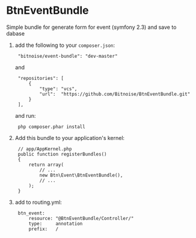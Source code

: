 BtnEventBundle
==================================================================
Simple bundle for generate form for event (symfony 2.3) and save to dabase

1. add the following to your `composer.json`:

        "bitnoise/event-bundle": "dev-master"

    and

        "repositories": [
            {
                "type": "vcs",
                "url":  "https://github.com/Bitnoise/BtnEventBundle.git"
            }
        ],

    and run:

        php composer.phar install
2. Add this bundle to your application's kernel:

        // app/AppKernel.php
        public function registerBundles()
        {
            return array(
                // ...
                new Btn\Event\BtnEventBundle(),
                // ...
            );
        }

3. add to routing.yml:

        btn_event:
            resource: "@BtnEventBundle/Controller/"
            type:     annotation
            prefix:   /
